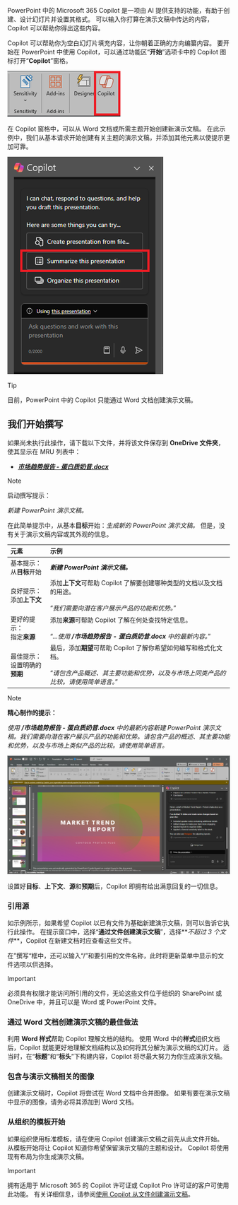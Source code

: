 PowerPoint 中的 Microsoft 365 Copilot 是一项由 AI 提供支持的功能，有助于创建、设计幻灯片并设置其格式。  可以输入你打算在演示文稿中传达的内容，Copilot 可以帮助你得出这些内容。 

Copilot 可以帮助你为空白幻灯片填充内容，让你朝着正确的方向编纂内容。 要开始在 PowerPoint 中使用 Copilot，可以通过功能区“**开始**”选项卡中的 Copilot 图标打开“**Copilot**”窗格。

![PowerPoint 功能区中 Copilot 图标的屏幕截图。](../media/copilot-ribbon-powerpoint.png)

在 Copilot 窗格中，可以从 Word 文档或所需主题开始创建新演示文稿。 在此示例中，我们从基本请求开始创建有关主题的演示文稿，并添加其他元素以使提示更加可靠。

![首次打开 PowerPoint 时 Copilot 面板的屏幕截图。](../media/copilot-pane-powerpoint.png)

> [!TIP]
> 目前，PowerPoint 中的 Copilot 只能通过 Word 文档创建演示文稿。

## 我们开始撰写

如果尚未执行此操作，请下载以下文件，并将该文件保存到 **OneDrive 文件夹**，使其显示在 MRU 列表中：

- **_[市场趋势报告 - 蛋白质奶昔.docx](https://go.microsoft.com/fwlink/?linkid=2268827)_**

> [!NOTE]
> 启动撰写提示：
>
> _新建 PowerPoint 演示文稿。_

在此简单提示中，从基本**目标**开始：_生成新的 PowerPoint 演示文稿。_ 但是，没有关于演示文稿内容或其外观的信息。

| 元素 | 示例 |
| :------ | :------- |
| 基本提示： <br>从**目标**开始 | **_新建 PowerPoint 演示文稿。_** |
| 良好提示： <br>添加**上下文** | 添加**上下文**可帮助 Copilot 了解要创建哪种类型的文档以及文档的用途。<br><br>“_我们需要向潜在客户展示产品的功能和优势。_” |
| 更好的提示： <br>指定**来源** | 添加**来源**可帮助 Copilot 了解在何处查找特定信息。<br><br>“_...使用 **/市场趋势报告 - 蛋白质奶昔.docx** 中的最新内容。_” |
| 最佳提示： <br>设置明确的**预期** | 最后，添加**期望**可帮助 Copilot 了解你希望如何编写和格式化文档。<br><br>“_请包含产品概述、其主要功能和优势，以及与市场上同类产品的比较。请使用简单语言。_” |

> [!NOTE]
> **精心制作的提示：**
>
> _使用 **/市场趋势报告 - 蛋白质奶昔.docx** 中的最新内容新建 PowerPoint 演示文稿。我们需要向潜在客户展示产品的功能和优势。请包含产品的概述、其主要功能和优势，以及与市场上类似产品的比较。请使用简单语言。_

[![在 PowerPoint 中使用 Copilot 针对示例文档精心制作的提示结果的屏幕截图。](../media/copilot-draft-results-powerpoint.png)](../media/copilot-draft-results-powerpoint.png#lightbox)

设置好**目标**、**上下文**、**源**和**预期**后，Copilot 即拥有给出满意回复的一切信息。

### 引用源

如示例所示，如果希望 Copilot 以已有文件为基础新建演示文稿，则可以告诉它执行此操作。 在提示窗口中，选择“**通过文件创建演示文稿**”，选择**_不超过 3 个文件_**，Copilot 在新建文档时应查看这些文件。

在”撰写“框中，还可以输入“/”和要引用的文件名称，此时将更新菜单中显示的文件选项以供选择。

> [!IMPORTANT]
> 必须具有权限才能访问所引用的文件，无论这些文件位于组织的 SharePoint 或 OneDrive 中，并且可以是 Word 或 PowerPoint 文件。

### 通过 Word 文档创建演示文稿的最佳做法

利用 **Word 样式**帮助 Copilot 理解文档的结构。 使用 Word 中的**样式**组织文档后，Copilot 就能更好地理解文档结构以及如何将其分解为演示文稿的幻灯片。 适当时，在“**标题**”和“**标头**”下构建内容，Copilot 将尽最大努力为你生成演示文稿。

### 包含与演示文稿相关的图像

创建演示文稿时，Copilot 将尝试在 Word 文档中合并图像。 如果有要在演示文稿中显示的图像，请务必将其添加到 Word 文档。

### 从组织的模板开始

如果组织使用标准模板，请在使用 Copilot 创建演示文稿之前先从此文件开始。 从模板开始将让 Copilot 知道你希望保留演示文稿的主题和设计。 Copilot 将使用现有布局为你生成演示文稿。

> [!IMPORTANT]
> 拥有适用于 Microsoft 365 的 Copilot 许可证或 Copilot Pro 许可证的客户可使用此功能。 有关详细信息，请参阅[使用 Copilot 从文件创建演示文稿](https://support.microsoft.com/office/create-a-new-presentation-3222ee03-f5a4-4d27-8642-9c387ab4854d)。